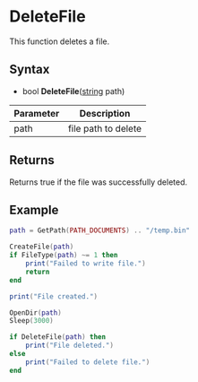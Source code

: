 # DeleteFile

This function deletes a file.

## Syntax

- bool **DeleteFile**([string](https://www.lua.org/manual/5.4/manual.html#6.4) path)

| Parameter | Description |
| --- | --- |
| path | file path to delete |

## Returns

Returns true if the file was successfully deleted.

## Example

```lua
path = GetPath(PATH_DOCUMENTS) .. "/temp.bin"

CreateFile(path)
if FileType(path) ~= 1 then
    print("Failed to write file.")
    return
end

print("File created.")

OpenDir(path)
Sleep(3000)

if DeleteFile(path) then
    print("File deleted.")
else
    print("Failed to delete file.")
end
```
